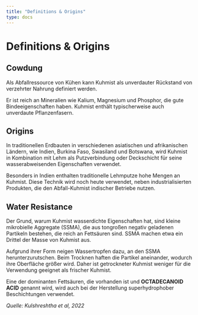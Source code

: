 ```yaml
---
title: "Definitions & Origins"
type: docs
---
```


# Definitions & Origins

## Cowdung

Als Abfallressource von Kühen kann Kuhmist als unverdauter Rückstand von verzehrter Nahrung definiert werden.

Er ist reich an Mineralien wie Kalium, Magnesium und Phosphor, die gute Bindeeigenschaften haben. Kuhmist enthält typischerweise auch unverdaute Pflanzenfasern.

## Origins

In traditionellen Erdbauten in verschiedenen asiatischen und afrikanischen Ländern, wie Indien, Burkina Faso, Swasiland und Botswana, wird Kuhmist in Kombination mit Lehm als Putzverbindung oder Deckschicht für seine wasserabweisenden Eigenschaften verwendet.

Besonders in Indien enthalten traditionelle Lehmputze hohe Mengen an Kuhmist. Diese Technik wird noch heute verwendet, neben industrialisierten Produkten, die den Abfall-Kuhmist indischer Betriebe nutzen.

## Water Resistance

Der Grund, warum Kuhmist wasserdichte Eigenschaften hat, sind kleine mikrobielle Aggregate (SSMA), die aus tongroßen negativ geladenen Partikeln bestehen, die reich an Fettsäuren sind. SSMA machen etwa ein Drittel der Masse von Kuhmist aus.

Aufgrund ihrer Form neigen Wassertropfen dazu, an den SSMA herunterzurutschen. Beim Trocknen haften die Partikel aneinander, wodurch ihre Oberfläche größer wird. Daher ist getrockneter Kuhmist weniger für die Verwendung geeignet als frischer Kuhmist.

Eine der dominanten Fettsäuren, die vorhanden ist und **OCTADECANOID ACID** genannt wird, wird auch bei der Herstellung superhydrophober Beschichtungen verwendet.

*Quelle: Kulshreshtha et al, 2022*
